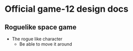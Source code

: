 # Official game-12 design docs

## Roguelike space game

+ The rogue like character
	+ Be able to move it around
